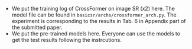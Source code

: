 - We put the training log of CrossFormer on image SR (x2) here. The model file can be found in `basicsr/archs/crossformer_arch.py`. The experiment is corresponding to the results in Tab. 6 in Appendix part of the submitted paper.
- We put the pre-trained models here. Everyone can use the models to get the test results following the instrcutions.
